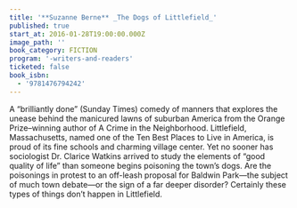```yaml
---
title: '**Suzanne Berne** _The Dogs of Littlefield_'
published: true
start_at: 2016-01-28T19:00:00.000Z
image_path: ''
book_category: FICTION
program: '-writers-and-readers'
ticketed: false
book_isbn:
  - '9781476794242'
---
```


A “brilliantly done” (Sunday Times) comedy of manners that explores the unease behind the manicured lawns of suburban America from the Orange Prize–winning author of A Crime in the Neighborhood. Littlefield, Massachusetts, named one of the Ten Best Places to Live in America, is proud of its fine schools and charming village center. Yet no sooner has sociologist Dr. Clarice Watkins arrived to study the elements of “good quality of life” than someone begins poisoning the town’s dogs. Are the poisonings in protest to an off-leash proposal for Baldwin Park—the subject of much town debate—or the sign of a far deeper disorder? Certainly these types of things don’t happen in Littlefield.